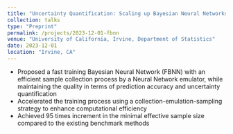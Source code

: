 ```yaml
---
title: "Uncertainty Quantification: Scaling up Bayesian Neural Networks with Neural Networks"
collection: talks
type: "Preprint"
permalink: /projects/2023-12-01-fbnn
venue: "University of California, Irvine, Department of Statistics"
date: 2023-12-01
location: "Irvine, CA"
---
```


* Proposed a fast training Bayesian Neural Network (FBNN) with an efficient sample collection process by a Neural Network emulator, while maintaining the quality in terms of prediction accuracy and uncertainty quantification
* Accelerated the training process using a collection-emulation-sampling strategy to enhance computational efficiency
* Achieved 95 times increment in the minimal effective sample size compared to the existing benchmark methods